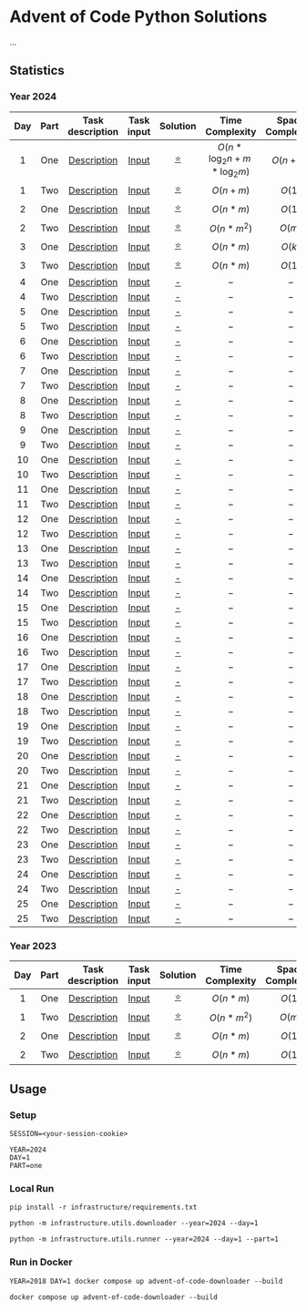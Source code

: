 # Advent of Code Python Solutions

...

## Statistics

### Year 2024

| Day | Part |                  Task description                   |                     Task input                      |                  Solution                   |        Time Complexity         | Space Complexity | Notes |
|:---:|:----:|:---------------------------------------------------:|:---------------------------------------------------:|:-------------------------------------------:|:------------------------------:|:----------------:|-------|
|  1  | One  | [Description](https://adventofcode.com/2024/day/1)  | [Input](https://adventofcode.com/2024/day/1/input)  | [⭐](solutions/year_2024/day_1/part_one.py)  | $O(n*\log_2{n} + m*\log_2{m})$ |     $O(n+m)$     |       |
|  1  | Two  | [Description](https://adventofcode.com/2024/day/1)  | [Input](https://adventofcode.com/2024/day/1/input)  | [⭐](solutions/year_2024/day_1/part_two.py)  |            $O(n+m)$            |      $O(1)$      |       |
|  2  | One  | [Description](https://adventofcode.com/2024/day/2)  | [Input](https://adventofcode.com/2024/day/2/input)  | [⭐](solutions/year_2024/day_2/part_one.py)  |            $O(n*m)$            |      $O(1)$      |       |
|  2  | Two  | [Description](https://adventofcode.com/2024/day/2)  | [Input](https://adventofcode.com/2024/day/2/input)  | [⭐](solutions/year_2024/day_2/part_two.py)  |           $O(n*m^2)$           |      $O(m)$      |       |
|  3  | One  | [Description](https://adventofcode.com/2024/day/3)  | [Input](https://adventofcode.com/2024/day/3/input)  | [⭐](solutions/year_2024/day_3/part_one.py)  |            $O(n*m)$            |      $O(k)$      |       |
|  3  | Two  | [Description](https://adventofcode.com/2024/day/3)  | [Input](https://adventofcode.com/2024/day/3/input)  | [⭐](solutions/year_2024/day_3/part_two.py)  |            $O(n*m)$            |      $O(1)$      |       |
|  4  | One  | [Description](https://adventofcode.com/2024/day/4)  | [Input](https://adventofcode.com/2024/day/4/input)  | [-](solutions/year_2024/day_4/part_one.py)  |              $-$               |       $-$        |       |
|  4  | Two  | [Description](https://adventofcode.com/2024/day/4)  | [Input](https://adventofcode.com/2024/day/4/input)  | [-](solutions/year_2024/day_4/part_two.py)  |              $-$               |       $-$        |       |
|  5  | One  | [Description](https://adventofcode.com/2024/day/5)  | [Input](https://adventofcode.com/2024/day/5/input)  | [-](solutions/year_2024/day_5/part_one.py)  |              $-$               |       $-$        |       |
|  5  | Two  | [Description](https://adventofcode.com/2024/day/5)  | [Input](https://adventofcode.com/2024/day/5/input)  | [-](solutions/year_2024/day_5/part_two.py)  |              $-$               |       $-$        |       |
|  6  | One  | [Description](https://adventofcode.com/2024/day/6)  | [Input](https://adventofcode.com/2024/day/6/input)  | [-](solutions/year_2024/day_6/part_one.py)  |              $-$               |       $-$        |       |
|  6  | Two  | [Description](https://adventofcode.com/2024/day/6)  | [Input](https://adventofcode.com/2024/day/6/input)  | [-](solutions/year_2024/day_6/part_two.py)  |              $-$               |       $-$        |       |
|  7  | One  | [Description](https://adventofcode.com/2024/day/7)  | [Input](https://adventofcode.com/2024/day/7/input)  | [-](solutions/year_2024/day_7/part_one.py)  |              $-$               |       $-$        |       |
|  7  | Two  | [Description](https://adventofcode.com/2024/day/7)  | [Input](https://adventofcode.com/2024/day/7/input)  | [-](solutions/year_2024/day_7/part_two.py)  |              $-$               |       $-$        |       |
|  8  | One  | [Description](https://adventofcode.com/2024/day/8)  | [Input](https://adventofcode.com/2024/day/8/input)  | [-](solutions/year_2024/day_8/part_one.py)  |              $-$               |       $-$        |       |
|  8  | Two  | [Description](https://adventofcode.com/2024/day/8)  | [Input](https://adventofcode.com/2024/day/8/input)  | [-](solutions/year_2024/day_8/part_two.py)  |              $-$               |       $-$        |       |
|  9  | One  | [Description](https://adventofcode.com/2024/day/9)  | [Input](https://adventofcode.com/2024/day/9/input)  | [-](solutions/year_2024/day_9/part_one.py)  |              $-$               |       $-$        |       |
|  9  | Two  | [Description](https://adventofcode.com/2024/day/9)  | [Input](https://adventofcode.com/2024/day/9/input)  | [-](solutions/year_2024/day_9/part_two.py)  |              $-$               |       $-$        |       |
| 10  | One  | [Description](https://adventofcode.com/2024/day/10) | [Input](https://adventofcode.com/2024/day/10/input) | [-](solutions/year_2024/day_10/part_one.py) |              $-$               |       $-$        |       |
| 10  | Two  | [Description](https://adventofcode.com/2024/day/10) | [Input](https://adventofcode.com/2024/day/10/input) | [-](solutions/year_2024/day_10/part_two.py) |              $-$               |       $-$        |       |
| 11  | One  | [Description](https://adventofcode.com/2024/day/11) | [Input](https://adventofcode.com/2024/day/11/input) | [-](solutions/year_2024/day_11/part_one.py) |              $-$               |       $-$        |       |
| 11  | Two  | [Description](https://adventofcode.com/2024/day/11) | [Input](https://adventofcode.com/2024/day/11/input) | [-](solutions/year_2024/day_11/part_two.py) |              $-$               |       $-$        |       |
| 12  | One  | [Description](https://adventofcode.com/2024/day/12) | [Input](https://adventofcode.com/2024/day/12/input) | [-](solutions/year_2024/day_12/part_one.py) |              $-$               |       $-$        |       |
| 12  | Two  | [Description](https://adventofcode.com/2024/day/12) | [Input](https://adventofcode.com/2024/day/12/input) | [-](solutions/year_2024/day_12/part_two.py) |              $-$               |       $-$        |       |
| 13  | One  | [Description](https://adventofcode.com/2024/day/13) | [Input](https://adventofcode.com/2024/day/13/input) | [-](solutions/year_2024/day_13/part_one.py) |              $-$               |       $-$        |       |
| 13  | Two  | [Description](https://adventofcode.com/2024/day/13) | [Input](https://adventofcode.com/2024/day/13/input) | [-](solutions/year_2024/day_13/part_two.py) |              $-$               |       $-$        |       |
| 14  | One  | [Description](https://adventofcode.com/2024/day/14) | [Input](https://adventofcode.com/2024/day/14/input) | [-](solutions/year_2024/day_14/part_one.py) |              $-$               |       $-$        |       |
| 14  | Two  | [Description](https://adventofcode.com/2024/day/14) | [Input](https://adventofcode.com/2024/day/14/input) | [-](solutions/year_2024/day_14/part_two.py) |              $-$               |       $-$        |       |
| 15  | One  | [Description](https://adventofcode.com/2024/day/15) | [Input](https://adventofcode.com/2024/day/15/input) | [-](solutions/year_2024/day_15/part_one.py) |              $-$               |       $-$        |       |
| 15  | Two  | [Description](https://adventofcode.com/2024/day/15) | [Input](https://adventofcode.com/2024/day/15/input) | [-](solutions/year_2024/day_15/part_two.py) |              $-$               |       $-$        |       |
| 16  | One  | [Description](https://adventofcode.com/2024/day/16) | [Input](https://adventofcode.com/2024/day/16/input) | [-](solutions/year_2024/day_16/part_one.py) |              $-$               |       $-$        |       |
| 16  | Two  | [Description](https://adventofcode.com/2024/day/16) | [Input](https://adventofcode.com/2024/day/16/input) | [-](solutions/year_2024/day_16/part_two.py) |              $-$               |       $-$        |       |
| 17  | One  | [Description](https://adventofcode.com/2024/day/17) | [Input](https://adventofcode.com/2024/day/17/input) | [-](solutions/year_2024/day_17/part_one.py) |              $-$               |       $-$        |       |
| 17  | Two  | [Description](https://adventofcode.com/2024/day/17) | [Input](https://adventofcode.com/2024/day/17/input) | [-](solutions/year_2024/day_17/part_two.py) |              $-$               |       $-$        |       |
| 18  | One  | [Description](https://adventofcode.com/2024/day/18) | [Input](https://adventofcode.com/2024/day/18/input) | [-](solutions/year_2024/day_18/part_one.py) |              $-$               |       $-$        |       |
| 18  | Two  | [Description](https://adventofcode.com/2024/day/18) | [Input](https://adventofcode.com/2024/day/18/input) | [-](solutions/year_2024/day_18/part_two.py) |              $-$               |       $-$        |       |
| 19  | One  | [Description](https://adventofcode.com/2024/day/19) | [Input](https://adventofcode.com/2024/day/19/input) | [-](solutions/year_2024/day_19/part_one.py) |              $-$               |       $-$        |       |
| 19  | Two  | [Description](https://adventofcode.com/2024/day/19) | [Input](https://adventofcode.com/2024/day/19/input) | [-](solutions/year_2024/day_19/part_two.py) |              $-$               |       $-$        |       |
| 20  | One  | [Description](https://adventofcode.com/2024/day/20) | [Input](https://adventofcode.com/2024/day/20/input) | [-](solutions/year_2024/day_20/part_one.py) |              $-$               |       $-$        |       |
| 20  | Two  | [Description](https://adventofcode.com/2024/day/20) | [Input](https://adventofcode.com/2024/day/20/input) | [-](solutions/year_2024/day_20/part_two.py) |              $-$               |       $-$        |       |
| 21  | One  | [Description](https://adventofcode.com/2024/day/21) | [Input](https://adventofcode.com/2024/day/21/input) | [-](solutions/year_2024/day_21/part_one.py) |              $-$               |       $-$        |       |
| 21  | Two  | [Description](https://adventofcode.com/2024/day/21) | [Input](https://adventofcode.com/2024/day/21/input) | [-](solutions/year_2024/day_21/part_two.py) |              $-$               |       $-$        |       |
| 22  | One  | [Description](https://adventofcode.com/2024/day/22) | [Input](https://adventofcode.com/2024/day/22/input) | [-](solutions/year_2024/day_22/part_one.py) |              $-$               |       $-$        |       |
| 22  | Two  | [Description](https://adventofcode.com/2024/day/22) | [Input](https://adventofcode.com/2024/day/22/input) | [-](solutions/year_2024/day_22/part_two.py) |              $-$               |       $-$        |       |
| 23  | One  | [Description](https://adventofcode.com/2024/day/23) | [Input](https://adventofcode.com/2024/day/23/input) | [-](solutions/year_2024/day_23/part_one.py) |              $-$               |       $-$        |       |
| 23  | Two  | [Description](https://adventofcode.com/2024/day/23) | [Input](https://adventofcode.com/2024/day/23/input) | [-](solutions/year_2024/day_23/part_two.py) |              $-$               |       $-$        |       |
| 24  | One  | [Description](https://adventofcode.com/2024/day/24) | [Input](https://adventofcode.com/2024/day/24/input) | [-](solutions/year_2024/day_24/part_one.py) |              $-$               |       $-$        |       |
| 24  | Two  | [Description](https://adventofcode.com/2024/day/24) | [Input](https://adventofcode.com/2024/day/24/input) | [-](solutions/year_2024/day_24/part_two.py) |              $-$               |       $-$        |       |
| 25  | One  | [Description](https://adventofcode.com/2024/day/25) | [Input](https://adventofcode.com/2024/day/25/input) | [-](solutions/year_2024/day_25/part_one.py) |              $-$               |       $-$        |       |
| 25  | Two  | [Description](https://adventofcode.com/2024/day/25) | [Input](https://adventofcode.com/2024/day/25/input) | [-](solutions/year_2024/day_25/part_two.py) |              $-$               |       $-$        |       |

### Year 2023

| Day | Part |                  Task description                  |                     Task input                     |                  Solution                  | Time Complexity | Space Complexity | Notes |
|:---:|:----:|:--------------------------------------------------:|:--------------------------------------------------:|:------------------------------------------:|:---------------:|:----------------:|-------|
|  1  | One  | [Description](https://adventofcode.com/2023/day/1) | [Input](https://adventofcode.com/2023/day/1/input) | [⭐](solutions/year_2023/day_1/part_one.py) |    $O(n*m)$     |      $O(1)$      |       |
|  1  | Two  | [Description](https://adventofcode.com/2023/day/1) | [Input](https://adventofcode.com/2023/day/1/input) | [⭐](solutions/year_2023/day_1/part_two.py) |   $O(n*m^2)$    |      $O(m)$      |       |
|  2  | One  | [Description](https://adventofcode.com/2023/day/2) | [Input](https://adventofcode.com/2023/day/2/input) | [⭐](solutions/year_2023/day_2/part_one.py) |    $O(n*m)$     |      $O(1)$      |       |
|  2  | Two  | [Description](https://adventofcode.com/2023/day/2) | [Input](https://adventofcode.com/2023/day/2/input) | [⭐](solutions/year_2023/day_2/part_two.py) |    $O(n*m)$     |      $O(1)$      |       |

## Usage

### Setup

```dotenv
SESSION=<your-session-cookie>

YEAR=2024
DAY=1
PART=one
```

### Local Run

```shell
pip install -r infrastructure/requirements.txt
```

```shell
python -m infrastructure.utils.downloader --year=2024 --day=1
```

```shell
python -m infrastructure.utils.runner --year=2024 --day=1 --part=1
```

### Run in Docker

```shell
YEAR=2018 DAY=1 docker compose up advent-of-code-downloader --build
```

```shell
docker compose up advent-of-code-downloader --build
```